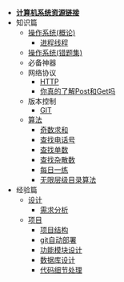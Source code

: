 <!--
 * @Descripttion: 
 * @version: 
 * @Author: suckson
 * @Date: 2019-04-02 12:06:29
 * @LastEditors: suckson
 * @LastEditTime: 2019-11-28 09:50:44
 -->
- [**计算机系统资源链接**](sysdoc/src/ziyuan.md)
- 知识篇
  - [操作系统(概论)](sysdoc/src/sys.md)
    - [进程线程](sysdoc/src/thread.md)
  - [操作系统(错题集)](sysdoc/src/syscuotiji.md)
  - 必备神器
  - 网络协议
    - [HTTP](sysdoc/src/http.md)
    - [你真的了解Post和Get吗](sysdoc/networkprotocol/postorget.md)
  - 版本控制
    - [GIT]()
  - [算法]()
    - [奇数求和](sysdoc/src/every)
    - [查找电话号](sysdoc/src/every)
    - [查找单数]()
    - [查找杂散数]()
    - [每日一练](sysdoc/src/everyDay.md)
    - [无限层级目录算法]()
- 经验篇
  - [设计](sysdoc/src/xuqiu.md)
    - [需求分析]()
  - [项目]()
    - [项目结构]()
    - [git自动部署](sysdoc/src/gitci.md)
    - [功能模块设计]()
    - [数据库设计]()
    - [代码细节处理]()

